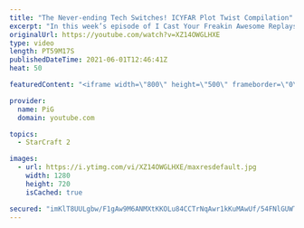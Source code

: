 ```yaml
---
title: "The Never-ending Tech Switches! ICYFAR Plot Twist Compilation"
excerpt: "In this week’s episode of I Cast Your Freakin Awesome Replays (ICYFAR) players sent in their StarCraft 2 replays where they tech switch multiple times to get the better of their opponent (Plot Twist)! Chapters: 0:00 Game 1 33:52 Game 2  NEW ICYFAR CHALLENGE: \"Momentum\" - Attack at least once every 3"
originalUrl: https://youtube.com/watch?v=XZ14OWGLHXE
type: video
length: PT59M17S
publishedDateTime: 2021-06-01T12:46:41Z
heat: 50

featuredContent: "<iframe width=\"800\" height=\"500\" frameborder=\"0\" src=\"https://www.youtube.com/embed/XZ14OWGLHXE\" allow=\"accelerometer; autoplay; encrypted-media; gyroscope; picture-in-picture\" allowfullscreen></iframe>"

provider:
  name: PiG
  domain: youtube.com

topics:
  - StarCraft 2

images:
  - url: https://i.ytimg.com/vi/XZ14OWGLHXE/maxresdefault.jpg
    width: 1280
    height: 720
    isCached: true

secured: "imKlT8UULgbw/F1gAw9M6ANMXtKKOLu84CCTrNqAwr1kKuMAwUf/54FNlGUWT55EVK2qaS0P59tgxLp/sQ3Q6G4xaPwjBnOcjZ2gFrgntGRwLt/B+oqYFq+Kmi3aLnWnb98wWT4DqeTPrAccTusQh08muw0taRnhd4FSvz74qaeHu1gHiMG5wVD7NNUA7vXwm5+5xziT0GtwZI6Rkcx4BiWeHmCxkZpI+BV2LU6IKRN6pSHuBcPV4rUbP9CtEKkfLbDRLiF/BUo9lgnq3Vgye9TZrOpNRPBPEfQiQOXeJGLvYm/ZkhDEBOgFqwkieVRhrBOwmmSgxWSbPq1YyoWTB4FseGkIPycAkizqPG1pqpo6042/2HL3txDyXrtq/8h3LzEBDxYseUXY1z8oQJkzKsr1neLwFW4M8Fvzt8PgQug=;T94lQwqfcm4jirqo75HyBw=="
---
```


